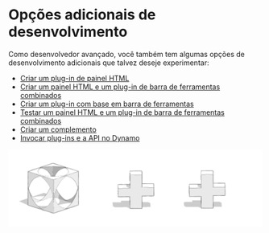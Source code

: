 # Opções adicionais de desenvolvimento

Como desenvolvedor avançado, você também tem algumas opções de desenvolvimento adicionais que talvez deseje experimentar:

* [Criar um plug-in de painel HTML](creating-an-html-panel-plugin.md)
* [Criar um painel HTML e um plug-in de barra de ferramentas combinados](creating-a-combined-html-panel-and-toolbar-plugin.md)
* [Criar um plug-in com base em barra de ferramentas](creating-a-toolbar-based-plugin.md)
* [Testar um painel HTML e um plug-in de barra de ferramentas combinados](testing-a-combined-html-panel-and-toolbar-plugin.md)
* [Criar um complemento](creating-an-add-in.md)
* [Invocar plug-ins e a API no Dynamo](invoking-plugins-and-api-from-dynamo.md)

![](../../../.gitbook/assets/c23.PNG)
